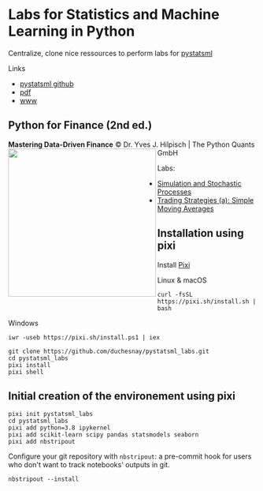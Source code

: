 Labs for Statistics and Machine Learning in Python
=================================================

Centralize, clone nice ressources to perform labs for [pystatsml](https://github.com/duchesnay/pystatsml)
 
Links

- [pystatsml github](https://github.com/duchesnay/pystatsml)
- [pdf](https://raw.github.com/duchesnay/data/master/pdf/StatisticsMachineLearningPython.pdf)
- [www](https://duchesnay.github.io/pystatsml)




Python for Finance (2nd ed.)
----------------------------

**Mastering Data-Driven Finance** &copy; Dr. Yves J. Hilpisch | The Python Quants GmbH
<img src="http://hilpisch.com/images/py4fi_2nd_shadow.png" width="300px" align="left">

Labs:

- [Simulation and Stochastic Processes](py4fi_book/code/12_stochastics.ipynb)
- [Trading Strategies (a): Simple Moving Averages](py4fi_book/code/15_trading_strategies_a.ipynb)




Installation using pixi
-----------------------

Install [Pixi](https://pixi.sh/latest/)

Linux & macOS

```
curl -fsSL https://pixi.sh/install.sh | bash
```

Windows

```
iwr -useb https://pixi.sh/install.ps1 | iex
```

```
git clone https://github.com/duchesnay/pystatsml_labs.git
cd pystatsml_labs
pixi install
pixi shell
```

Initial creation of the environement using pixi
-----------------------------------------------

```
pixi init pystatsml_labs
cd pystatsml_labs
pixi add python=3.8 ipykernel
pixi add scikit-learn scipy pandas statsmodels seaborn
pixi add nbstripout
```

Configure your git repository with `nbstripout`: a pre-commit hook for users who don't want to track notebooks' outputs in git.

```
nbstripout --install
```

